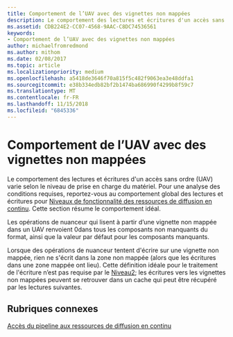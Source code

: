 ```yaml
---
title: Comportement de l’UAV avec des vignettes non mappées
description: Le comportement des lectures et écritures d'un accès sans ordre (UAV) varie selon le niveau de prise en charge du matériel.
ms.assetid: CDB224E2-CC07-4568-9AAC-C8DC74536561
keywords:
- Comportement de l’UAV avec des vignettes non mappées
author: michaelfromredmond
ms.author: mithom
ms.date: 02/08/2017
ms.topic: article
ms.localizationpriority: medium
ms.openlocfilehash: a5418de3646f70a815f5c482f9063ea3e48ddfa1
ms.sourcegitcommit: e38b334edb82bf2b1474ba686990f4299b8f59c7
ms.translationtype: MT
ms.contentlocale: fr-FR
ms.lasthandoff: 11/15/2018
ms.locfileid: "6845336"
---
```

# <a name="span-iddirect3dconceptsuavbehaviorwithnon-mappedtilesspanuav-behavior-with-non-mapped-tiles"></a><span id="direct3dconcepts.uav_behavior_with_non-mapped_tiles"></span>Comportement de l’UAV avec des vignettes non mappées


Le comportement des lectures et écritures d'un accès sans ordre (UAV) varie selon le niveau de prise en charge du matériel. Pour une analyse des conditions requises, reportez-vous au comportement global des lectures et écritures pour [Niveaux de fonctionnalité des ressources de diffusion en continu](streaming-resources-features-tiers.md). Cette section résume le comportement idéal.

Les opérations de nuanceur qui lisent à partir d’une vignette non mappée dans un UAV renvoient 0dans tous les composants non manquants du format, ainsi que la valeur par défaut pour les composants manquants.

Lorsque des opérations de nuanceur tentent d'écrire sur une vignette non mappée, rien ne s'écrit dans la zone non mappée (alors que les écritures dans une zone mappée ont lieu). Cette définition idéale pour le traitement de l'écriture n’est pas requise par le [Niveau2](tier-2.md); les écritures vers les vignettes non mappées peuvent se retrouver dans un cache qui peut être récupéré par les lectures suivantes.

## <a name="span-idrelated-topicsspanrelated-topics"></a><span id="related-topics"></span>Rubriques connexes


[Accès du pipeline aux ressources de diffusion en continu](pipeline-access-to-streaming-resources.md)

 

 




